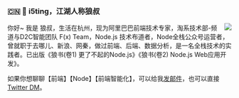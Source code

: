### :cn: :wolf: i5ting，江湖人称狼叔

<img align="right" src="https://github-readme-stats.vercel.app/api?username=i5ting&show_icons=true&icon_color=0366d6&text_color=24292e&bg_color=ffffff&hide_title=true" />

你好~ 我是 狼叔，生活在杭州，现为阿里巴巴前端技术专家，淘系技术部-频道与D2C智能团队 F(x) Team，Node.js 技术布道者，Node全栈公众号运营者，曾就职于去哪儿、新浪、网秦，做过前端、后端、数据分析，是一名全栈技术的实践者。已出版《狼书(卷1) 更了不起的Node.js》《狼书(卷2) Node.js Web应用开发》。


如果你想聊聊【前端】【Node】【前端智能化】，可以给我[发邮件](mailto:i5ting@126.com)，也可以直接 [Twitter DM](https://twitter.com/i5ting)。
